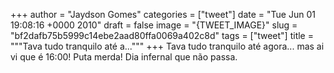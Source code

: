
+++
author = "Jaydson Gomes"
categories = ["tweet"]
date = "Tue Jun 01 19:08:16 +0000 2010"
draft = false
image = "{TWEET_IMAGE}"
slug = "bf2dafb75b5999c14ebe2aad80ffa0069a402c8d"
tags = ["tweet"]
title = """Tava tudo tranquilo até a..."""
+++
Tava tudo tranquilo até agora... mas ai vi que é 16:00! Puta merda! Dia infernal que não passa.
